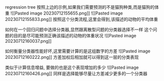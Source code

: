 regression tree
按照上边的示例,如果我们需要预测的不是猫狗种类,而是猫狗的体重
![[Pasted image 20230712155655.png]]
![[Pasted image 20230712155833.png]]
按照这个分类流程,这里会得到,该描述的动物的平均体重

如何在一个回归问题中选择分类器,显然跟离散型问题的分类器选择不一样
这个问题的目的是尽可能预测正确该描述的动物的体重状况
![[Pasted image 20230712160037.png]]

如何衡量分类器性能好坏,这里需要计算的是这组数字的方差
![[Pasted image 20230712160222.png]]
方差加权后相加就可以得到这一层的分类表现

类似于计算信息增益, 要做的也是这个表现增加的多少
![[Pasted image 20230712160426.png]]
同样是选择能够尽量让方差减少更多的一个分类器

